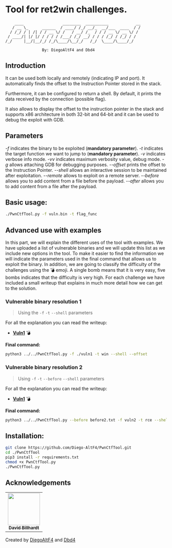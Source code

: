 #  Tool for ret2win challenges.  

```
    ____                 ________  __________            __
   / __ \_      ______  / ____/ /_/ __/_  __/___  ____  / /
  / /_/ / | /| / / __ \/ /   / __/ /_  / / / __ \/ __ \/ / 
 / ____/| |/ |/ / / / / /___/ /_/ __/ / / / /_/ / /_/ / /  
/_/     |__/|__/_/ /_/\____/\__/_/   /_/  \____/\____/_/   
                                                           
                By: DiegoAltF4 and Dbd4

```


## Introduction

It can be used both locally and remotely (indicating IP and port). It automatically finds the offset to the Instruction Pointer stored in the stack. 

Furthermore, it can be configured to return a shell. By default, it prints the data received by the connection (possible flag). 

It also allows to display the offset to the instruction pointer in the stack and supports x86 architecture in both 32-bit and 64-bit and it can be used to debug the exploit with GDB. 


## Parameters

*-f* indicates the binary to be exploited (**mandatory parameter**).
*-t* indicates the target function we want to jump to (**mandatory parameter**).
*-v* indicates verbose info mode.
*-vv* indicates maximum verbosity value, debug mode.
*-g* allows attaching GDB for debugging purposes. 
*--offset* prints the offset to the Instruction Pointer. 
*--shell* allows an interactive session to be maintained after exploitation.
*--remote* allows to exploit on a remote server.
*--before* allows you to add content from a file before the payload. 
*--after* allows you to add content from a file after the payload. 


## Basic usage:

````bash
./PwnCtfTool.py -f vuln.bin -t flag_func
````


## Advanced use with examples


In this part, we will explain the different uses of the tool with examples. We have uploaded a list of vulnerable binaries and we will update this list as we include new options in the tool.
To make it easier to find the information we will indicate the parameters used in the final command that allows us to exploit the binary. In addition, we are going to classify the difficulty of the challenges using the 💣 emoji. A single bomb means that it is very easy, five bombs indicates that the difficulty is very high. 
For each challenge we have included a small writeup that explains in much more detail how we can get to the solution. 


### Vulnerable binary resolution 1


> Using the `-f` `-t` `--shell` parameters 

For all the explanation you can read the writeup:

* [**Vuln1**](Example_binaries/Example1/) 💣

**Final command:**

```bash
python3 ../../PwnCtfTool.py -f ./vuln1 -t win --shell --offset
```


### Vulnerable binary resolution 2

> Using `-f` `-t` `--before` `--shell` parameters 

For all the explanation you can read the writeup:

* [**Vuln1**](Example_binaries/Example1/) 💣

**Final command:**

```bash
python3 ../../PwnCtfTool.py --before before2.txt -f vuln2 -t rce --shell
```

## Installation:

```bash
git clone https://github.com/Diego-AltF4/PwnCtfTool.git
cd ./PwnCtfTool
pip3 install -r requirements.txt
chmod +x PwnCtfTool.py
./PwnCtfTool.py
```


## Acknowledgements

<table>
  <tr>
    <td align="center">
      <a href="https://github.com/dbd4">
      <img src="https://pbs.twimg.com/profile_images/1380667733449306113/7rJEid1j_400x400.jpg" width="100px;" alt=""/><br/>
      <sub><b>David Billhardt</b></sub></a><br/>
    </td>
  </tr>
</table>

Created by [DiegoAltF4](https://twitter.com/Diego_AltF4) and [Dbd4](https://twitter.com/DavidBillhardt)

